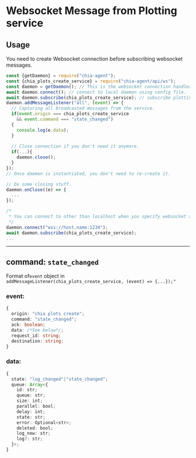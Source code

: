 # Websocket Message from Plotting service

## Usage
You need to create Websocket connection before subscribing websocket messages.  
```js
const {getDaemon} = require("chia-agent");
const {chia_plots_create_service} = require("chia-agent/api/ws");
const daemon = getDaemon(); // This is the websocket connection handler
await daemon.connect(); // connect to local daemon using config file.
await daemon.subscribe(chia_plots_create_service); // subscribe plotting message
daemon.addMessageListener("all", (event) => {
  // Capturing all broadcasted messages from the service.
  if(event.origin === chia_plots_create_service
    && event.command === "state_changed")
  {
    console.log(e.data);
  }
  
  // Close connection if you don't need it anymore.
  if(...){
    daemon.close();
  }
});
// Once daemon is instantiated, you don't need to re-create it.

// Do some closing stuff.
daemon.onClose((e) => {
  ...
});

/*
 * You can connect to other than localhost when you specify websocket server url.
 */
daemon.connect("wss://host.name:1234");
await daemon.subscribe(chia_plots_create_service);
...
```

---

## command: `state_changed`
Format of`event` object in  
`addMessageListener(chia_plots_create_service, (event) => {...});"`

### event:
```typescript
{
  origin: "chia plots create";
  command: "state_changed";
  ack: boolean;
  data: /*See below*/;
  request_id: string;
  destination: string;
}
```
### data:
```typescript
{
  state: "log_changed"|"state_changed";
  queue: Array<{
    id: str;
    queue: str;
    size: int;
    parallel: bool;
    delay: int;
    state: str;
    error: Optional<str>;
    deleted: bool;
    log_new: str;
    log?: str;
  }>;
}
```
